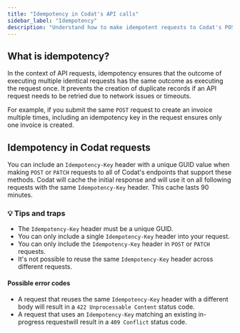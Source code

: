 ```yaml
---
title: "Idempotency in Codat's API calls"
sidebar_label: "Idempotency"
description: "Understand how to make idempotent requests to Codat's POST and PATCH endpoints"
---
```


## What is idempotency?

In the context of API requests, idempotency ensures that the outcome of executing multiple identical requests has the same outcome as executing the request once. It prevents the creation of duplicate records if an API request needs to be retried due to network issues or timeouts.

For example, if you submit the same `POST` request to create an invoice multiple times, including an idempotency key in the request ensures only one invoice is created.

## Idempotency in Codat requests

You can include an `Idempotency-Key` header with a unique GUID value when making `POST` or `PATCH` requests to all of Codat's endpoints that support these methods. Codat will cache the initial response and will use it on all following requests with the same `Idempotency-Key` header. This cache lasts 90 minutes. 

### 💡 Tips and traps

- The `Idempotency-Key` header must be a unique GUID.
- You can only include a single `Idempotency-Key` header into your request.
- You can only include the `Idempotency-Key` header in `POST` or `PATCH` requests.
- It's not possible to reuse the same `Idempotency-Key` header across different requests.

#### Possible error codes

- A request that reuses the same `Idempotency-Key` header with a different body will result in a `422 Unprocessable Content` status code.
- A request that uses an `Idempotency-Key` matching an existing in-progress requestwill result in a `409 Conflict` status code.
